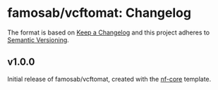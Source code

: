 # famosab/vcftomat: Changelog

The format is based on [Keep a Changelog](https://keepachangelog.com/en/1.0.0/)
and this project adheres to [Semantic Versioning](https://semver.org/spec/v2.0.0.html).

## v1.0.0

Initial release of famosab/vcftomat, created with the [nf-core](https://nf-co.re/) template.
